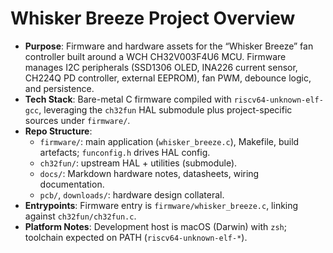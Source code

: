 # Whisker Breeze Project Overview
- **Purpose**: Firmware and hardware assets for the “Whisker Breeze” fan controller built around a WCH CH32V003F4U6 MCU. Firmware manages I2C peripherals (SSD1306 OLED, INA226 current sensor, CH224Q PD controller, external EEPROM), fan PWM, debounce logic, and persistence.
- **Tech Stack**: Bare-metal C firmware compiled with `riscv64-unknown-elf-gcc`, leveraging the `ch32fun` HAL submodule plus project-specific sources under `firmware/`.
- **Repo Structure**:
  - `firmware/`: main application (`whisker_breeze.c`), Makefile, build artefacts; `funconfig.h` drives HAL config.
  - `ch32fun/`: upstream HAL + utilities (submodule).
  - `docs/`: Markdown hardware notes, datasheets, wiring documentation.
  - `pcb/`, `downloads/`: hardware design collateral.
- **Entrypoints**: Firmware entry is `firmware/whisker_breeze.c`, linking against `ch32fun/ch32fun.c`.
- **Platform Notes**: Development host is macOS (Darwin) with `zsh`; toolchain expected on PATH (`riscv64-unknown-elf-*`).